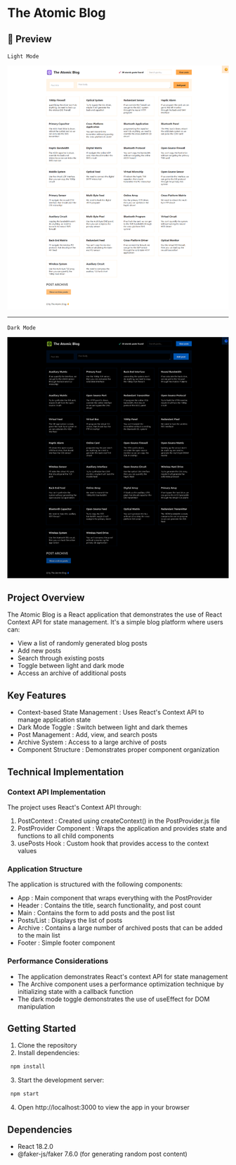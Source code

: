 # The Atomic Blog

## 📸 Preview

`Light Mode`

![lightMode](public/websiteWithLightMode.png)

---

`Dark Mode`

![darkMode](public/websiteWithDarkMode.png)

## Project Overview

The Atomic Blog is a React application that demonstrates the use of React Context API for state management. It's a simple blog platform where users can:

- View a list of randomly generated blog posts
- Add new posts
- Search through existing posts
- Toggle between light and dark mode
- Access an archive of additional posts

## Key Features

- Context-based State Management : Uses React's Context API to manage application state
- Dark Mode Toggle : Switch between light and dark themes
- Post Management : Add, view, and search posts
- Archive System : Access to a large archive of posts
- Component Structure : Demonstrates proper component organization

## Technical Implementation

### Context API Implementation

The project uses React's Context API through:

1. PostContext : Created using createContext() in the PostProvider.js file
2. PostProvider Component : Wraps the application and provides state and functions to all child components
3. usePosts Hook : Custom hook that provides access to the context values

### Application Structure

The application is structured with the following components:

- App : Main component that wraps everything with the PostProvider
- Header : Contains the title, search functionality, and post count
- Main : Contains the form to add posts and the post list
- Posts/List : Displays the list of posts
- Archive : Contains a large number of archived posts that can be added to the main list
- Footer : Simple footer component

### Performance Considerations

- The application demonstrates React's context API for state management
- The Archive component uses a performance optimization technique by initializing state with a callback function
- The dark mode toggle demonstrates the use of useEffect for DOM manipulation

## Getting Started

1. Clone the repository
2. Install dependencies:

```bash
 npm install
```

3. Start the development server:

```bash
 npm start
```

4. Open http://localhost:3000 to view the app in your browser

## Dependencies

- React 18.2.0
- @faker-js/faker 7.6.0 (for generating random post content)

